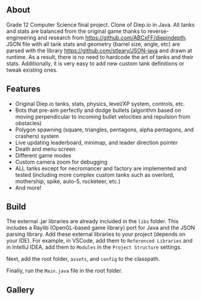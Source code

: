 ## About

Grade 12 Computer Science final project. Clone of Diep.io in Java. 
All tanks and stats are balanced from the original game thanks to reverse-engineering and research from https://github.com/ABCxFF/diepindepth.
JSON file with all tank stats and geometry (barrel size, angle, etc) are parsed with the library https://github.com/stleary/JSON-java and drawn at runtime. As a result, there is no need to hardcode the art of tanks and their stats. Additionally, it is very easy to add new custom tank definitions or tweak existing ones.

## Features

- Original Diep.io tanks, stats, physics, level/XP system, controls, etc.
- Bots that pre-aim perfectly and dodge bullets (algorithm based on moving perpendicular to incoming bullet velocities and repulsion from obstacles)
- Polygon spawning (square, triangles, pentagons, alpha pentagons, and crashers) system
- Live updating leaderboard, minimap, and leader direction pointer
- Death and menu screen 
- Different game modes
- Custom camera zoom for debugging
- ALL tanks except for necromancer and factory are implemented and tested (including more complex custom tanks such as overlord, mothership, spike, auto-5, rocketeer, etc.) 
- And more!

## Build

The external .jar libraries are already included in the `libs` folder. This includes a Raylib (OpenGL-based game library) port for Java and the JSON parsing library. Add these external libraries to your project (depends on your IDE). For example, in VSCode, add them to `Referenced Libraries` and in IntelliJ IDEA, add them to `Modules` in the `Project Structure` settings.

Next, add the root folder, `assets`, and `config` to the classpath.

Finally, run the `Main.java` file in the root folder.

## Gallery








